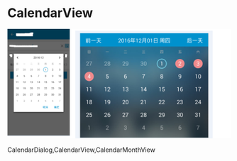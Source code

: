 # CalendarView
![image](https://github.com/luiing/CalendarView/blob/master/calendarDialog.png)

CalendarDialog,CalendarView,CalendarMonthView
